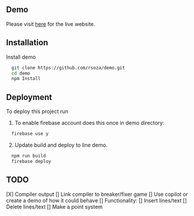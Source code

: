
## Demo

Please visit [here](https://fir-599e4.web.app/) for the live website.

## Installation

Install demo 

```bash
  git clone https://github.com/rsoza/demo.git
  cd demo
  npm Install
```
    
## Deployment

To deploy this project run

1. To enable firebase account does this once in demo directory:

```bash
  firebase use y
```
2. Update build and deploy to line demo.
```bash
  npm run build
  firebase deploy
```


## TODO

 [X] Compiler output
   [] Link compiler to breaker/fixer game
 [] Use copilot or create a demo of how it could behave
 [] Functionality:
   [] Insert lines/text
   [] Delete lines/text
   [] Make a point system


